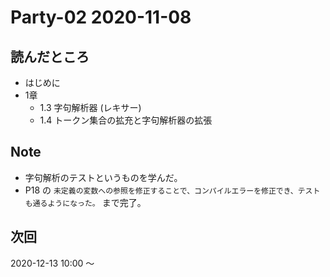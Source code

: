 # Party-02 2020-11-08
## 読んだところ
- はじめに
- 1章
    - 1.3 字句解析器 (レキサー)
    - 1.4 トークン集合の拡充と字句解析器の拡張

## Note
- 字句解析のテストというものを学んだ。
- P18 の `未定義の変数への参照を修正することで、コンパイルエラーを修正でき、テストも通るようになった。` まで完了。

## 次回
2020-12-13 10:00 〜
